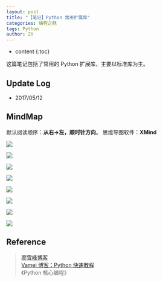 ```yaml
---
layout: post
title: "【笔记】Python 常用扩展库"
categories: 编程之魅
tags: Python
author: ZY
---
```


* content
{:toc}

这篇笔记包括了常用的 Python 扩展库，主要以标准库为主。




## Update Log
- 2017/05/12

## MindMap
默认阅读顺序：**从右→左，顺时针方向**。
思维导图软件：**XMind**

![](https://raw.githubusercontent.com/woaielf/woaielf.github.io/master/_posts/Pic/1705/170512-1.png)

![](https://raw.githubusercontent.com/woaielf/woaielf.github.io/master/_posts/Pic/1705/170512-2.png)

![](https://raw.githubusercontent.com/woaielf/woaielf.github.io/master/_posts/Pic/1705/170512-3.png)

![](https://raw.githubusercontent.com/woaielf/woaielf.github.io/master/_posts/Pic/1705/170512-4.png)

![](https://raw.githubusercontent.com/woaielf/woaielf.github.io/master/_posts/Pic/1705/170512-5.png)

![](https://raw.githubusercontent.com/woaielf/woaielf.github.io/master/_posts/Pic/1705/170512-5.png)

![](https://raw.githubusercontent.com/woaielf/woaielf.github.io/master/_posts/Pic/1705/170512-6.png)

![](https://raw.githubusercontent.com/woaielf/woaielf.github.io/master/_posts/Pic/1705/170512-7.png)

## Reference
> [廖雪峰博客](http://www.liaoxuefeng.com/wiki/001374738125095c955c1e6d8bb493182103fac9270762a000) <br>
[Vamei 博客：Python 快速教程](http://www.cnblogs.com/vamei/archive/2012/09/13/2682778.html) <br>
《Python 核心编程》
